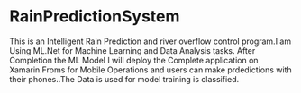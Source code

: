 # RainPredictionSystem
This is an Intelligent Rain Prediction and river overflow control program.I am Using ML.Net for Machine Learning and Data Analysis tasks. After Completion the ML Model I will deploy the Complete application on Xamarin.Froms for Mobile Operations and users can make prdedictions with their phones..The Data is used for model training is classified.
